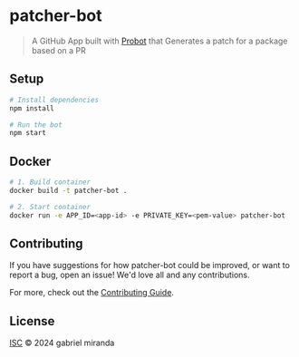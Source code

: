 # patcher-bot

> A GitHub App built with [Probot](https://github.com/probot/probot) that Generates a patch for a package based on a PR

## Setup

```sh
# Install dependencies
npm install

# Run the bot
npm start
```

## Docker

```sh
# 1. Build container
docker build -t patcher-bot .

# 2. Start container
docker run -e APP_ID=<app-id> -e PRIVATE_KEY=<pem-value> patcher-bot
```

## Contributing

If you have suggestions for how patcher-bot could be improved, or want to report a bug, open an issue! We'd love all and any contributions.

For more, check out the [Contributing Guide](CONTRIBUTING.md).

## License

[ISC](LICENSE) © 2024 gabriel miranda
